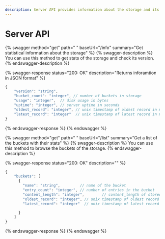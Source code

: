 ```yaml
---
description: Server API provides information about the storage and its state
---
```


# Server API

{% swagger method="get" path=" " baseUrl="/info" summary="Get statistical information about the storage" %}
{% swagger-description %}
You can use this method to get stats of the storage and check its version.
{% endswagger-description %}

{% swagger-response status="200: OK" description="Returns inforamtion in JSON format" %}
```javascript
{
    "version": "string",
    "bucket_count": "integer", // number of buckets in storage
    "usage": "integer",  // disk usage in bytes
    "uptime": "integer", // server uptime in seconds
    "oldest_record": "integer", // unix timestamp of oldest record in microseconds
    "latest_record": "integer"  // unix timestamp of latest record in microseconds
}
```
{% endswagger-response %}
{% endswagger %}

{% swagger method="get" path=" " baseUrl="/list" summary="Get a list of the buckets with their stats" %}
{% swagger-description %}
You can use this method to browse the buckets of the storage.
{% endswagger-description %}

{% swagger-response status="200: OK" description="" %}
```javascript
{
    "buckets": [
      {
        "name": "string",         // name of the bucket
        "entry_count": "integer", // number of entries in the bucket
        "content_length": "integer",        // content_length of stored data in the bucket in bytes
        "oldest_record": "integer", // unix timestamp of oldest record in microseconds
        "latest_record": "integer"  // unix timestamp of latest record in microseconds

      }
    ]
}
```
{% endswagger-response %}
{% endswagger %}
